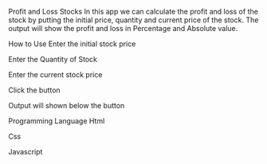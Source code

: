  Profit and Loss Stocks
In this app we can calculate the profit and loss of the stock by putting the initial price, quantity and current price of the stock. The output will show the profit and loss in Percentage and Absolute value.


How to Use
Enter the initial stock price

Enter the Quantity of Stock

Enter the current stock price

Click the button

Output will shown below the button

Programming Language
Html

Css

Javascript